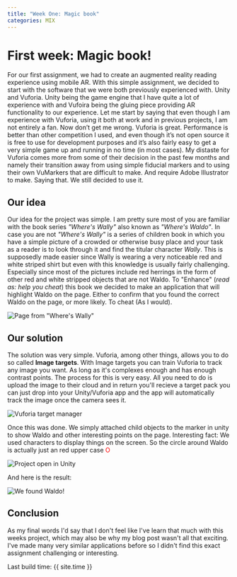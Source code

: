```yaml
---
title: "Week One: Magic book"
categories: MIX
---
```

# First week: Magic book!

For our first assignment, we had to create an augmented reality reading experience using mobile AR. With this simple assignment, we decided to start with the software that we were both previously experienced with. Unity and Vuforia. Unity being the game engine that I have quite a lot of experience with and Vufoira being the gluing piece providing AR functionality to our experience.
Let me start by saying that even though I am experience with Vuforia, using it both at work and in previous projects, I am not entirely a fan. Now don’t get me wrong. Vuforia is great. Performance is better than other competition I used, and even though it’s not open source it is free to use for development purposes and it’s also fairly easy to get a very simple game up and running in no time (in most cases). My distaste for Vuforia comes more from some of their decision in the past few months and namely their transition away from using simple fiducial markers and to using their own VuMarkers that are difficult to make. And require Adobe Illustrator to make.
Saying that. We still decided to use it.

## Our idea

Our idea for the project was simple. I am pretty sure most of you are familiar with the book series _"Where's Wally"_ also known as _"Where's Waldo"_. In case you are not _"Where's Wally"_ is a series of children book in which you have a simple picture of a crowded or otherwise busy place and your task as a reader is to look through it and find the titular character _Wally_. This is supposedly made easier since Wally is wearing a very noticeable red and white striped shirt but even with this knowledge is usually fairly challenging. Especially since most of the pictures include red herrings in the form of other red and white stripped objects that are not Waldo.
To "Enhance" (_read as: help you cheat_) this book we decided to make an application that will highlight Waldo on the page. Either to confirm that you found the correct Waldo on the page, or more likely. To cheat (As I would).

![Page from _"Where's Wally"_]({{site.url}}/images/MixWeekOneWaldo/waldo_unsolved.jpg)

## Our solution

The solution was very simple. Vuforia, among other things, allows you to do so called **Image targets**. With Image targets you can train Vuforia to track any image you want. As long as it's complexes enough and has enough contrast points. The process for this is very easy. All you need to do is upload the image to their cloud and in return you'll recieve a target pack you can just drop into your Unity/Vuforia app and the app will automatically track the image once the camera sees it.

![Vuforia target manager]({{site.url}}/images/MixWeekOneWaldo/target_manager.jpg)

Once this was done. We simply attached child objects to the marker in unity to show Waldo and other interesting points on the page. Interesting fact: We used characters to display things on the screen. So the circle around Waldo is actually just an red upper case <font color="red">O</font>

![Project open in Unity]({{site.url}}/images/MixWeekOneWaldo/waldo_unity.png)

And here is the result:

![We found Waldo!]({{site.url}}/images/MixWeekOneWaldo/waldo_solved.png)

## Conclusion

As my final words I'd say that I don't feel like I've learn that much with this weeks project, which may also be why my blog post wasn't all that exciting. I've made many very similar applications before so I didn't find this exact assignment challenging or interesting.

Last build time: {{ site.time }}
